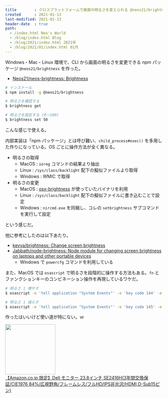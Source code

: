 ```yaml
---
title        : クロスプラットフォームで画面の明るさを変えられる @neos21/brightness を作った
created      : 2021-01-13
last-modified: 2021-01-13
header-date  : true
path:
  - /index.html Neo's World
  - /blog/index.html Blog
  - /blog/2021/index.html 2021年
  - /blog/2021/01/index.html 01月
---
```


Windows・Mac・Linux 環境で、CLI から画面の明るさを変更できる npm パッケージ `@neos21/brightness` を作った。

- [Neos21/neos-brightness: Brightness](https://github.com/Neos21/neos-brightness)

```bash
# インストール
$ npm install -g @neos21/brightness

# 明るさを確認する
$ brightness get

# 明るさを設定する (0〜100)
$ brightness set 50
```

こんな感じで使える。

内部実装は「npm パッケージ」とは呼び難い、`child_process#exec()` を多用した作りになっている。OS ごとに操作方法が全く異なる。

- 明るさの取得
  - MacOS : `ioreg` コマンドの結果より抽出
  - Linux : `/sys/class/backlight` 配下の擬似ファイルより取得
  - Windows : WMIC で取得
- 明るさの変更
  - MacOS : [osx-brightness](https://github.com/gillstrom/osx-brightness) が使っていたバイナリを利用
  - Linux : `/sys/class/backlight` 配下の擬似ファイルに書き込むことで設定
  - Windows : `nircmd.exe` を同梱し、コレの `setbrightness` サブコマンドを実行して設定

という感じだ。

他に参考にしたのは以下あたり。

- [kevva/brightness: Change screen brightness](https://github.com/kevva/brightness)
- [Jabbath/node-brightness: Node module for changing screen brightness on laptops and other portable devices](https://github.com/Jabbath/node-brightness)
  - Windows で `powercfg` コマンドを利用している

また、MacOS では `osascript` で明るさを段階的に操作する方法もある。`fn` とファンクションキーのコンビネーション操作を再現しているワケだ。

```bash
# 明るさ 1 増やす
$ osascript -e 'tell application "System Events"' -e 'key code 144' -e ' end tell'

# 明るさ 1 減らす
$ osascript -e 'tell application "System Events"' -e 'key code 145' -e ' end tell'
```

作ったはいいけど使い道が特にない。ｗ

<div class="ad-amazon">
  <div class="ad-amazon-image">
    <a href="https://www.amazon.co.jp/dp/B017SMDGAI?tag=neos21-22&amp;linkCode=osi&amp;th=1&amp;psc=1">
      <img src="https://m.media-amazon.com/images/I/519KXww9j7L._SL160_.jpg" width="160" height="160">
    </a>
  </div>
  <div class="ad-amazon-info">
    <div class="ad-amazon-title">
      <a href="https://www.amazon.co.jp/dp/B017SMDGAI?tag=neos21-22&amp;linkCode=osi&amp;th=1&amp;psc=1">【Amazon.co.jp 限定】Dell モニター 23.8インチ SE2416H(3年間交換保証/CIE1976 84%/広視野角/フレームレス/フルHD/IPS非光沢/HDMI,D-Sub15ピン)</a>
    </div>
  </div>
</div>
